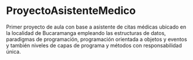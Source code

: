 # ProyectoAsistenteMedico
Primer proyecto de aula con base a asistente de citas médicas ubicado en la localidad de Bucaramanga empleando las estructuras de datos, paradigmas de programación, programación orientada a objetos y eventos y también niveles de capas de programa y métodos con responsabilidad única.
